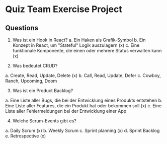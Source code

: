 # Quiz Team Exercise Project

## Questions
1. Was ist ein Hook in React?
  a. Ein Haken als Grafik-Symbol
  b. Ein Konzept in React, um "Stateful" Logik auszulagern (x)
  c. Eine funktionale Komponente, die einen oder mehrere Status verwalten kann (x)

2. Was bedeutet CRUD?

  a. Create, Read, Update, Delete (x)
  b. Call, Read, Update, Defer
  c. Cowboy, Ranch, Upcoming, Doom

3. Was ist ein Product Backlog?

  a. Eine Liste aller Bugs, die bei der Entwicklung eines Produkts entstehen
  b. Eine Liste aller Features, die ein Produkt hat oder bekommen soll (x)
  c. Eine Liste aller Fehlermeldungen bei der Entwicklung einer App

4. Welche Scrum-Events gibt es?

  a. Daily Scrum (x)
  b. Weekly Scrum
  c. Sprint planning (x)
  d. Sprint Backlog
  e. Retrospective (x)
